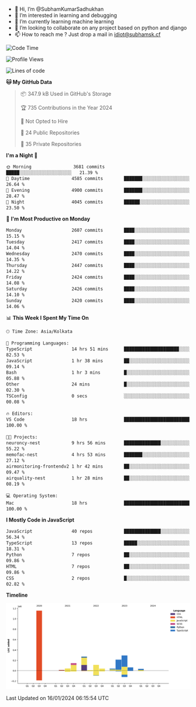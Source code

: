- 👋 Hi, I’m @SubhamKumarSadhukhan
- 👀 I’m interested in learning and debugging
- 🌱 I’m currently learning machine learning
- 💞️ I’m looking to collaborate on any project based on python and django
- 📫 How to reach me ?
      Just drop a mail in idiot@subhamsk.cf

<!---
SubhamKumarSadhukhan/SubhamKumarSadhukhan is a ✨ special ✨ repository because its `README.md` (this file) appears on your GitHub profile.
You can click the Preview link to take a look at your changes.
--->


<!--START_SECTION:waka-->
![Code Time](http://img.shields.io/badge/Code%20Time-1%2C886%20hrs%2044%20mins-blue)

![Profile Views](http://img.shields.io/badge/Profile%20Views-1-blue)

![Lines of code](https://img.shields.io/badge/From%20Hello%20World%20I%27ve%20Written-2.4%20million%20lines%20of%20code-blue)

**🐱 My GitHub Data** 

> 📦 347.9 kB Used in GitHub's Storage 
 > 
> 🏆 735 Contributions in the Year 2024
 > 
> 🚫 Not Opted to Hire
 > 
> 📜 24 Public Repositories 
 > 
> 🔑 35 Private Repositories 
 > 
**I'm a Night 🦉** 

```text
🌞 Morning                3681 commits        █████░░░░░░░░░░░░░░░░░░░░   21.39 % 
🌆 Daytime                4585 commits        ███████░░░░░░░░░░░░░░░░░░   26.64 % 
🌃 Evening                4900 commits        ███████░░░░░░░░░░░░░░░░░░   28.47 % 
🌙 Night                  4045 commits        ██████░░░░░░░░░░░░░░░░░░░   23.50 % 
```
📅 **I'm Most Productive on Monday** 

```text
Monday                   2607 commits        ████░░░░░░░░░░░░░░░░░░░░░   15.15 % 
Tuesday                  2417 commits        ████░░░░░░░░░░░░░░░░░░░░░   14.04 % 
Wednesday                2470 commits        ████░░░░░░░░░░░░░░░░░░░░░   14.35 % 
Thursday                 2447 commits        ████░░░░░░░░░░░░░░░░░░░░░   14.22 % 
Friday                   2424 commits        ████░░░░░░░░░░░░░░░░░░░░░   14.08 % 
Saturday                 2426 commits        ████░░░░░░░░░░░░░░░░░░░░░   14.10 % 
Sunday                   2420 commits        ████░░░░░░░░░░░░░░░░░░░░░   14.06 % 
```


📊 **This Week I Spent My Time On** 

```text
🕑︎ Time Zone: Asia/Kolkata

💬 Programming Languages: 
TypeScript               14 hrs 51 mins      █████████████████████░░░░   82.53 % 
JavaScript               1 hr 38 mins        ██░░░░░░░░░░░░░░░░░░░░░░░   09.14 % 
Bash                     1 hr 3 mins         █░░░░░░░░░░░░░░░░░░░░░░░░   05.88 % 
Other                    24 mins             █░░░░░░░░░░░░░░░░░░░░░░░░   02.30 % 
TSConfig                 0 secs              ░░░░░░░░░░░░░░░░░░░░░░░░░   00.08 % 

🔥 Editors: 
VS Code                  18 hrs              █████████████████████████   100.00 % 

🐱‍💻 Projects: 
neuroncy-nest            9 hrs 56 mins       ██████████████░░░░░░░░░░░   55.22 % 
memofac-nest             4 hrs 53 mins       ███████░░░░░░░░░░░░░░░░░░   27.12 % 
airmonitoring-frontendv2 1 hr 42 mins        ██░░░░░░░░░░░░░░░░░░░░░░░   09.47 % 
airquality-nest          1 hr 28 mins        ██░░░░░░░░░░░░░░░░░░░░░░░   08.19 % 

💻 Operating System: 
Mac                      18 hrs              █████████████████████████   100.00 % 
```

**I Mostly Code in JavaScript** 

```text
JavaScript               40 repos            ██████████████░░░░░░░░░░░   56.34 % 
TypeScript               13 repos            █████░░░░░░░░░░░░░░░░░░░░   18.31 % 
Python                   7 repos             ██░░░░░░░░░░░░░░░░░░░░░░░   09.86 % 
HTML                     7 repos             ██░░░░░░░░░░░░░░░░░░░░░░░   09.86 % 
CSS                      2 repos             █░░░░░░░░░░░░░░░░░░░░░░░░   02.82 % 
```



**Timeline**

![Lines of Code chart](https://raw.githubusercontent.com/SubhamKumarSadhukhan/SubhamKumarSadhukhan/main/assets/bar_graph.png)


 Last Updated on 16/01/2024 06:15:54 UTC
<!--END_SECTION:waka-->
